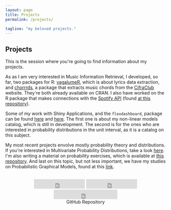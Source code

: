 ```yaml
---
layout: page
title: Projects
permalink: /projects/

tagline: "my beloved projects."
---
```


<h2>Projects</h2>

This is the session where you're going to find information about 
my projects.

As as I am very interested in Music Information Retrieval, I 
developed, so far, two packages for R: [vagalumeR](https://github.com/brunaw/vagalumeR), which is about
lyrics data extraction, and
[chorrrds](https://github.com/brunaw/chorrrds), a package that
extracts music chords from the 
[CifraClub](https://www.cifraclub.com.br/) website. They're both
already available on CRAN. I also have 
worked on the R package that makes connections with the 
[Spotify API](https://developer.spotify.com/) (found [at this repository](https://github.com/tiagomendesdantas/Rspotify)).

Some of my work with Shiny Applications, and the `flexdashboard`,
package can be found [here](https://github.com/brunaw/catreg)
and [here](https://github.com/brunaw/dissertacao-francimario). The
first one is about my non-linear models catalog, which is still in
development. The second is for the ones who are interested in 
probability distributions in the unit interval, as it is a catalog
on this subject. 

My most recent projects envolve mostly probability theory and 
distributions. If you're interested in Multivariate 
Probability Distributions, take a look
[here](https://github.com/brunaw/mvdist). I'm also
writing a material on probability exercises, which is 
available at 
[this repository](https://github.com/brunaw/prob_exercises). 
And last on this topic, 
but not less important, we have my studies on
Probabilistic Graphical Models, found at this 
[link](https://github.com/brunaw/pgm).


<div class="download">
  <center><i class="fa fa-heart"></i></center>
  <br>
<center>

  <iframe src="https://ghbtns.com/github-btn.html?user=hemangsk&repo=gravity&type=star&count=true&size=large" frameborder="0" scrolling="0" width="160px" height="30px"></iframe>

  <iframe src="https://ghbtns.com/github-btn.html?user=hemangsk&repo=gravity&type=fork&count=true&size=large" frameborder="0" scrolling="0" width="160px" height="30px"></iframe>

  <iframe src="https://ghbtns.com/github-btn.html?user=hemangsk&type=follow&count=true&size=large" frameborder="0" scrolling="0" width="200px" height="30px"></iframe>
</center>
</div>

<center>GitHub Repository
<a href="http://github.com/brunaw"><p><i class="fa fa-github"></i></p></a>
</center>


